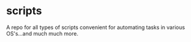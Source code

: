 # scripts
A repo for all types of scripts convenient for automating tasks in various OS's...and much much more.

